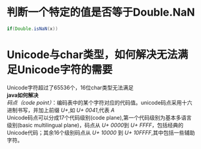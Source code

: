 # 判断一个特定的值是否等于Double.NaN
```java
if(Double.isNaN(x))
```

# Unicode与char类型，如何解决无法满足Unicode字符的需要
Unicode字符超过了65536个，16位char类型无法满足  
**java如何解决**  
*码点（code point）*：编码表中的某个字符对应的代码值。unicode码点采用十六进制书写，并加上前缀 *U+*,如 *U+ 0041*,代表 *A*  
Unicode码点可以分成17个代码级别(code plane),第一个代码级别为基本多语言级别(basic multilingual plane)，码点从 *U+ 0000*到 *U+ FFFF*，包括经典的Unicode代码；其余16个级别码点从 *U+ 10000* 到 *U+ 10FFFF*,其中包括一些辅助字符。  

